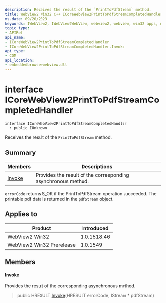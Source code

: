 ```yaml
---
description: Receives the result of the `PrintToPdfStream` method.
title: WebView2 Win32 C++ ICoreWebView2PrintToPdfStreamCompletedHandler
ms.date: 09/20/2023
keywords: IWebView2, IWebView2WebView, webview2, webview, win32 apps, win32, edge, ICoreWebView2, ICoreWebView2Controller, browser control, edge html, ICoreWebView2PrintToPdfStreamCompletedHandler
topic_type: 
- APIRef
api_name:
- ICoreWebView2PrintToPdfStreamCompletedHandler
- ICoreWebView2PrintToPdfStreamCompletedHandler.Invoke
api_type:
- COM
api_location:
- embeddedbrowserwebview.dll
---
```


# interface ICoreWebView2PrintToPdfStreamCompletedHandler

```
interface ICoreWebView2PrintToPdfStreamCompletedHandler
  : public IUnknown
```

Receives the result of the `PrintToPdfStream` method.

## Summary

 Members                        | Descriptions
--------------------------------|---------------------------------------------
[Invoke](#invoke) | Provides the result of the corresponding asynchronous method.

`errorCode` returns S_OK if the PrintToPdfStream operation succeeded. The printable pdf data is returned in the `pdfStream` object.

## Applies to

Product                         | Introduced
--------------------------------|---------------------------------------------
WebView2 Win32            |    1.0.1518.46
WebView2 Win32 Prerelease |    1.0.1549

## Members

#### Invoke

Provides the result of the corresponding asynchronous method.

> public HRESULT [Invoke](#invoke)(HRESULT errorCode, IStream * pdfStream)

